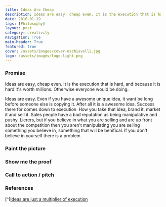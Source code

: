 ```yaml
---
title: Ideas Are Cheap
description: Ideas are easy, cheap even. It is the execution that is hard, and worth millions.
date: 2016-01-19
tags: [Philosophy]
layout: post
category: creativity
navigation: True
main-header: True
featured: true
cover: /assets/images/cover-machiavelli.jpg
logo: /assets/images/logo-light.png
---
```

### Promise

Ideas are easy, cheap even. It is the execution that is hard, and because it is hard it's worth millions. Otherwise everyone would be doing.

Ideas are easy. Even if you have a awesome unique idea, it want be long before someone else is copying it. After all it is a awesome idea. Success there for comes down to execution. How you take that idea, brand it, market it and sell it. Sales people have a bad reputation as being manipulative and pushy. Lierers, but if you believe in what you are selling and are up front about the competition then you aren't manipulating you are selling something you believe in, something that will be benifical. If you don't believe in yourself there is a problem.

### Paint the picture


### Show me the proof


### Call to action / pitch

### References
[^][Ideas are just a multiplier of execution](https://sivers.org/multiply)
